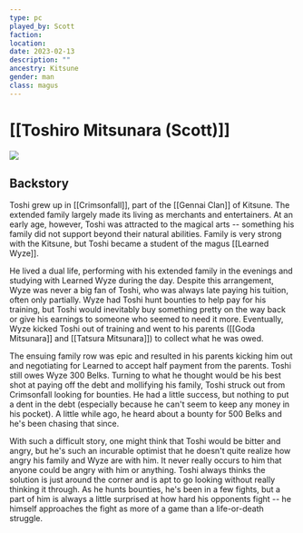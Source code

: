 ```yaml
---
type: pc
played_by: Scott
faction:
location: 
date: 2023-02-13
description: ""
ancestry: Kitsune
gender: man
class: magus
---
```

# [[Toshiro Mitsunara (Scott)]]
![](https://lh3.googleusercontent.com/EOWo-f9WZWJEJSBAAC-9miAQDymKM6wFtLeqa0A-3uQWVWOc8usgKF8E_ip7oHGD2loJOAYyO3LeQPZbdJ0GF_0Z9xwBzv0BGEiExcdoL44pOKQWI1W6D8cgmFSRnuIrtqfcMAQyR32153bcH1RgaA)

## Backstory
Toshi grew up in [[Crimsonfall]], part of the [[Gennai Clan]] of Kitsune.  The extended family largely made its living as merchants and entertainers.  At an early age, however, Toshi was attracted to the magical arts -- something his family did not support beyond their natural abilities.  Family is very strong with the Kitsune, but Toshi became a student of the magus [[Learned Wyze]].

He lived a dual life, performing with his extended family in the evenings and studying with Learned Wyze during the day.  Despite this arrangement, Wyze was never a big fan of Toshi, who was always late paying his tuition, often only partially.  Wyze had Toshi hunt bounties to help pay for his training, but Toshi would inevitably buy something pretty on the way back or give his earnings to someone who seemed to need it more.  Eventually, Wyze kicked Toshi out of training and went to his parents ([[Goda Mitsunara]] and [[Tatsura Mitsunara]])  to collect what he was owed.

The ensuing family row was epic and resulted in his parents kicking him out and negotiating for Learned to accept half payment from the parents.  Toshi still owes Wyze 300 Belks.  Turning to what he thought would be his best shot at paying off the debt and mollifying his family, Toshi struck out from Crimsonfall looking for bounties.  He had a little success, but nothing to put a dent in the debt (especially because he can't seem to keep any money in his pocket).  A little while ago, he heard about a bounty for 500 Belks and he's been chasing that since.

With such a difficult story, one might think that Toshi would be bitter and angry, but he's such an incurable optimist that he doesn't quite realize how angry his family and Wyze are with him.  It never really occurs to him that anyone could be angry with him or anything.  Toshi always thinks the solution is just around the corner and is apt to go looking without really thinking it through.  As he hunts bounties, he's been in a few fights, but a part of him is always a little surprised at how hard his opponents fight -- he himself approaches the fight as more of a game than a life-or-death struggle.
